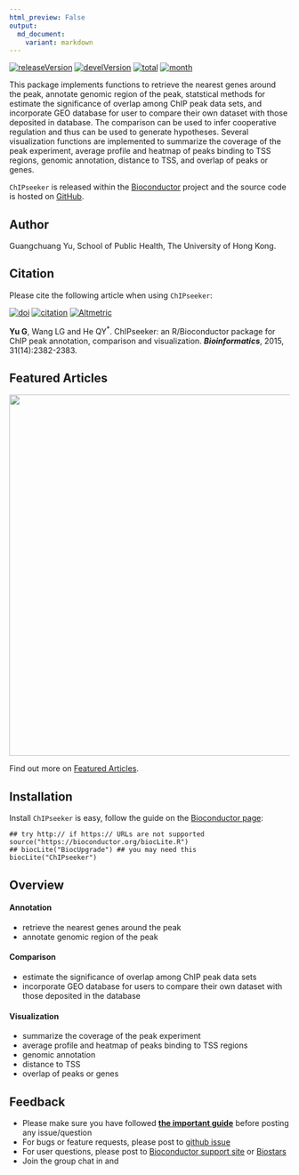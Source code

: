 ```yaml
---
html_preview: False
output:
  md_document:
    variant: markdown
---
```


<!-- AddToAny BEGIN -->
<div class="a2a_kit a2a_kit_size_32 a2a_default_style">

<a class="a2a_dd" href="//www.addtoany.com/share"></a>
<a class="a2a_button_facebook"></a> <a class="a2a_button_twitter"></a>
<a class="a2a_button_google_plus"></a>
<a class="a2a_button_pinterest"></a> <a class="a2a_button_reddit"></a>
<a class="a2a_button_sina_weibo"></a> <a class="a2a_button_wechat"></a>
<a class="a2a_button_douban"></a>

</div>

<script async src="//static.addtoany.com/menu/page.js"></script>
<!-- AddToAny END -->
<link rel="stylesheet" href="https://guangchuangyu.github.io/css/font-awesome.min.css">

[![releaseVersion](https://img.shields.io/badge/release%20version-1.10.3-blue.svg?style=flat)](https://bioconductor.org/packages/ChIPseeker)
[![develVersion](https://img.shields.io/badge/devel%20version-1.11.2-blue.svg?style=flat)](https://github.com/guangchuangyu/ChIPseeker)
[![total](https://img.shields.io/badge/downloads-12836/total-blue.svg?style=flat)](https://bioconductor.org/packages/stats/bioc/ChIPseeker)
[![month](https://img.shields.io/badge/downloads-384/month-blue.svg?style=flat)](https://bioconductor.org/packages/stats/bioc/ChIPseeker)

This package implements functions to retrieve the nearest genes around
the peak, annotate genomic region of the peak, statstical methods for
estimate the significance of overlap among ChIP peak data sets, and
incorporate GEO database for user to compare their own dataset with
those deposited in database. The comparison can be used to infer
cooperative regulation and thus can be used to generate hypotheses.
Several visualization functions are implemented to summarize the
coverage of the peak experiment, average profile and heatmap of peaks
binding to TSS regions, genomic annotation, distance to TSS, and overlap
of peaks or genes.

`ChIPseeker` is released within the
[Bioconductor](https://www.bioconductor.org/packages/ChIPseeker) project
and the source code is hosted on
<a href="https://github.com/GuangchuangYu/ChIPseeker"><i class="fa fa-github fa-lg"></i>
GitHub</a>.

<i class="fa fa-user"></i> Author
---------------------------------

Guangchuang Yu, School of Public Health, The University of Hong Kong.

<i class="fa fa-book"></i> Citation
-----------------------------------

Please cite the following article when using `ChIPseeker`:

[![doi](https://img.shields.io/badge/doi-10.1093/bioinformatics/btv145-blue.svg?style=flat)](http://dx.doi.org/10.1093/bioinformatics/btv145)
[![citation](https://img.shields.io/badge/cited%20by-38-blue.svg?style=flat)](https://scholar.google.com.hk/scholar?oi=bibs&hl=en&cites=12053363057899219488)
[![Altmetric](https://img.shields.io/badge/Altmetric-32-blue.svg?style=flat)](https://www.altmetric.com/details/3781087)

**Yu G**, Wang LG and He QY<sup>\*</sup>. ChIPseeker: an R/Bioconductor
package for ChIP peak annotation, comparison and visualization.
***Bioinformatics***, 2015, 31(14):2382-2383.

<i class="fa fa-pencil"></i> Featured Articles
----------------------------------------------

<img src="https://guangchuangyu.github.io/featured_img/ChIPseeker/heatmap2016.gif" width="650">

<i class="fa fa-hand-o-right"></i> Find out more on
<i class="fa fa-pencil"></i> [Featured
Articles](https://guangchuangyu.github.io/ChIPseeker/featuredArticles/).

<i class="fa fa-download"></i> Installation
-------------------------------------------

Install `ChIPseeker` is easy, follow the guide on the [Bioconductor
page](https://bioconductor.org/packages/ChIPseeker):

``` {.r}
## try http:// if https:// URLs are not supported
source("https://bioconductor.org/biocLite.R")
## biocLite("BiocUpgrade") ## you may need this
biocLite("ChIPseeker")
```

<i class="fa fa-cogs"></i> Overview
-----------------------------------

#### <i class="fa fa-angle-double-right"></i> Annotation

-   retrieve the nearest genes around the peak
-   annotate genomic region of the peak

#### <i class="fa fa-angle-double-right"></i> Comparison

-   estimate the significance of overlap among ChIP peak data sets
-   incorporate GEO database for users to compare their own dataset with
    those deposited in the database

#### <i class="fa fa-angle-double-right"></i> Visualization

-   summarize the coverage of the peak experiment
-   average profile and heatmap of peaks binding to TSS regions
-   genomic annotation
-   distance to TSS
-   overlap of peaks or genes

<!--

## <i class="fa fa-code-fork"></i> Projects that depend on _ChIPseeker_

-->
<i class="fa fa-comment"></i> Feedback
--------------------------------------

<ul class="fa-ul">
    <li><i class="fa-li fa fa-hand-o-right"></i> Please make sure you have followed <a href="https://guangchuangyu.github.io/2016/07/how-to-bug-author/"><strong>the important guide</strong></a> before posting any issue/question</li>
    <li><i class="fa-li fa fa-bug"></i> For bugs or feature requests, please post to <i class="fa fa-github-alt"></i> <a href="https://github.com/GuangchuangYu/ChIPseeker/issues">github issue</a></li>
    <li><i class="fa-li fa fa-question"></i> For user questions, please post to <i class="fa fa-support"></i> <a href="https://support.bioconductor.org">Bioconductor support site</a> or <a href="https://www.biostars.org">Biostars</a></li>
    <li><i class="fa-li fa fa-commenting"></i> Join the group chat in <a href="https://twitter.com/hashtag/ChIPseeker"><i class="fa fa-twitter fa-lg"></i></a> and <a href="http://huati.weibo.com/k/ChIPseeker"><i class="fa fa-weibo fa-lg"></i></a></li>

</ul>
